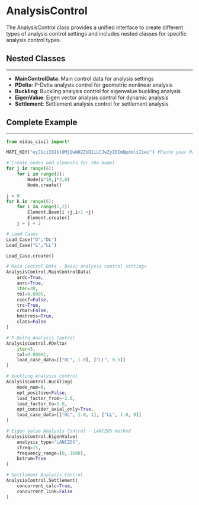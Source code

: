 # AnalysisControl

The AnalysisControl class provides a unified interface to create different types of analysis control settings and includes nested classes for specific analysis control types.

## Nested Classes
---
- **MainControlData**: Main control data for analysis settings
- **PDelta**: P-Delta analysis control for geometric nonlinear analysis
- **Buckling**: Buckling analysis control for eigenvalue buckling analysis
- **EigenValue**: Eigen vector analysis control for dynamic analysis
- **Settlement**: Settlement analysis control for settlement analysis

## Complete Example
---
```py
from midas_civil import*

MAPI_KEY("eyJ1ciI6IklOMjQwN0ZZVDIiLCJwZyI6ImNpdmlsIiwi") #Paste your Mapi Key

# Create nodes and elements for the model
for j in range(6):
    for i in range(2):
        Node(i*10,j*2,0)
        Node.create()

j = 0
for k in range(6):   
    for i in range(1,2):
        Element.Beam(i +j,i+1 +j)
        Element.create()
    j = j + 2

# Load Cases
Load_Case("D","DL")
Load_Case("L","LL") 

Load_Case.create()

# Main Control Data - Basic analysis control settings
AnalysisControl.MainControlData(
    ardc=True,
    anrc=True,
    iter=30,
    tol=0.0005,
    csecf=False,
    trs=True,
    crbar=False,
    bmstress=True,
    clats=False
)

# P-Delta Analysis Control
AnalysisControl.PDelta(
    iter=5,
    tol=0.00001,
    load_case_data=[["DL", 1.0], ["LL", 0.5]]
)

# Buckling Analysis Control
AnalysisControl.Buckling(
    mode_num=8,
    opt_positive=False,
    load_factor_from=-2.0,
    load_factor_to=5.0,
    opt_consider_axial_only=True,
    load_case_data=[["DL", 1.0, 1], ["LL", 1.0, 0]]
)

# Eigen Value Analysis Control - LANCZOS method
AnalysisControl.EigenValue(
    analysis_type="LANCZOS",
    ifreq=15,
    frequency_range=[0, 1600],
    bstrum=True
)

# Settlement Analysis Control
AnalysisControl.Settlement(
    concurrent_calc=True,
    concurrent_link=False
)
```